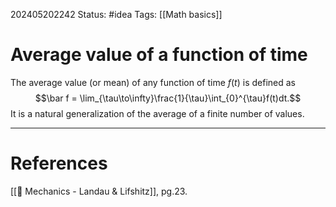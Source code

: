 202405202242
Status: #idea
Tags: [[Math basics]]

# Average value of a function of time

The average value (or mean) of any function of time $f(t)$ is defined as
$$\bar f = \lim_{\tau\to\infty}\frac{1}{\tau}\int_{0}^{\tau}f(t)dt.$$
It is a natural generalization of the average of a finite number of values.

___
# References
[[📕 Mechanics - Landau & Lifshitz]], pg.23.